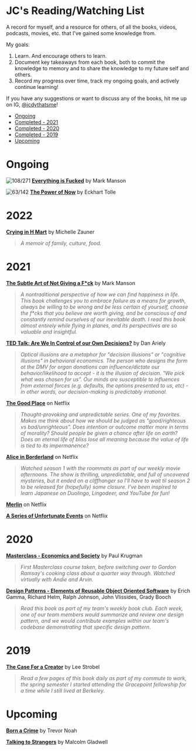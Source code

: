 
# JC's Reading/Watching List

A record for myself, and a resource for others, of all the books, videos, podcasts, movies, etc. that I've gained some knowledge from. 

My goals:

1. Learn. And encourage others to learn.
1. Document key takeaways from each book, both to commit the knowledge to memory and to share the knowledge to my future self and others.
2. Record my progress over time, track my ongoing goals, and actively continue learning!

If you have any suggestions or want to discuss any of the books, hit me up on IG, [@jcdythatsme](https://www.instagram.com/jcdythatsme/)!

* [Ongoing](#ongoing)
* [Completed - 2021](#2021)
* [Completed - 2020](#2020)
* [Completed - 2019](#2019) 
* [Upcoming](#upcoming)

# Ongoing

![108/271](https://progress-bar.dev/40) **[Everything is Fucked](https://www.amazon.com/Untitled-Mark-Manson/dp/0062888439)** by Mark Manson

![63/142](https://progress-bar.dev/44) **[The Power of Now](https://www.amazon.com/Power-Now-Guide-Spiritual-Enlightenment-ebook/dp/B002361MLA)** by Eckhart Tolle 

# 2022
**[Crying in H Mart](https://www.amazon.com/Crying-Mart-Memoir-Michelle-Zauner/dp/0525657746)** by Michelle Zauner
> _A memoir of family, culture, food._

# 2021

**[The Subtle Art of Not Giving a F*ck](https://www.amazon.com/Subtle-Art-Not-Giving-Counterintuitive/dp/0062457713)** by Mark Manson
> _A nontraditional perspective of how we can find happiness in life. This book challenges you to embrace failure as a means for growth, always be willing to be wrong and be less certain of yourself, choose the f*cks that you believe are worth giving, and be conscious of and constantly remind ourselves of our inevitable death. I read this book almost entirely while flying in planes, and its perspectives are so valuable and insightful._

**[TED Talk: Are We In Control of our Own Decisions?](https://www.ted.com/talks/dan_ariely_are_we_in_control_of_our_own_decisions)** by Dan Ariely
> _Optical illusions are a metaphor for "decision illusions" or "cognitive illusions" in behavioral economics. The person who designs the form at the DMV for organ donations can influence/dictate our behavior/likelihood to accept - it is the illusion of decision. "We pick what was chosen for us". Our minds are susceptible to influences from external forces (e.g. defaults, the options presented to us, etc) - in other words, our decision-making is predictably irrational._

**[The Good Place](https://www.netflix.com/title/80113701)** on Netflix
> _Thought-provoking and unpredictable series. One of my favorites. Makes me think about how we should be judged as "good/righteous vs bad/unrighteous". Does intention or outcome matter more in terms of morality? Should people be given a chance after life on earth? Does an eternal life of bliss lose all meaning because the value of life is tied to its impermanence?_

**[Alice in Borderland](https://www.netflix.com/title/80200575)** on Netflix
> _Watched season 1 with the roommats as part of our weekly movie afternoons. The show is thrilling, unpredictable, and full of uncovered mysteries, but it ended on a cliffhanger so I'll have to wait til season 2 to be released for (hopefully) some closure. I've been inspired to learn Japanese on Duolingo, Lingodeer, and YouTube for fun!_

**[Merlin](https://www.netflix.com/title/70142436)** on Netflix

**[A Series of Unfortunate Events](https://www.netflix.com/title/80050008)** on Netflix

# 2020

**[Masterclass - Economics and Society](https://www.masterclass.com/classes/paul-krugman-teaches-economics-and-society)** by Paul Krugman
> _First Masterclass course taken, before switching over to Gordon Ramsay's cooking class about a quarter way through. Watched virtually with Andie and Arvin._

**[Design Patterns - Elements of Reusable Object Oriented Software](https://www.amazon.com/Design-Patterns-Elements-Reusable-Object-Oriented/dp/0201633612)** by Erich Gamma, Richard Helm, Ralph Johnson, John Vlissides, Grady Booch

> _Read this book as part of my team's weekly book club. Each week, one of our team members would summarize and review one design pattern, and we would contribute examples within our team's codebase demonstrating that specific design pattern._

# 2019

**[The Case For a Creator](https://www.amazon.com/Case-Creator-Lee-Strobel/dp/0310242096)** by Lee Strobel
> _Read a few pages of this book daily as part of my commute to work, the spring semester I started attending the Gracepoint fellowship for a time while I still lived at Berkeley._

# Upcoming

**[Born a Crime](https://www.amazon.com/Born-Crime-Stories-African-Childhood-ebook/dp/B01DHWACVY)** by Trevor Noah

**[Talking to Strangers](https://www.amazon.com/Talking-Strangers-Should-about-People/dp/0316478520)** by Malcolm Gladwell